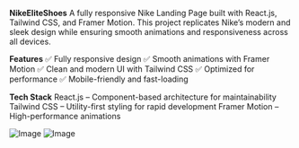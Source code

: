**NikeEliteShoes**
A fully responsive Nike Landing Page built with React.js, Tailwind CSS, and Framer Motion. This project replicates Nike’s modern and sleek design while ensuring smooth animations and responsiveness across all devices.

**Features**
✅ Fully responsive design
✅ Smooth animations with Framer Motion
✅ Clean and modern UI with Tailwind CSS
✅ Optimized for performance
✅ Mobile-friendly and fast-loading

**Tech Stack**
React.js – Component-based architecture for maintainability
Tailwind CSS – Utility-first styling for rapid development
Framer Motion – High-performance animations

![Image](https://github.com/user-attachments/assets/03fa9494-e8ea-44ef-8468-18d4d1fb94ac)
![Image](https://github.com/user-attachments/assets/9f1f07c6-f243-4697-bcb9-ca432cfa3fae)


